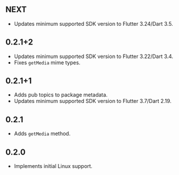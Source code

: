 ## NEXT

* Updates minimum supported SDK version to Flutter 3.24/Dart 3.5.

## 0.2.1+2

* Updates minimum supported SDK version to Flutter 3.22/Dart 3.4.
* Fixes `getMedia` mime types.

## 0.2.1+1

* Adds pub topics to package metadata.
* Updates minimum supported SDK version to Flutter 3.7/Dart 2.19.

## 0.2.1

* Adds `getMedia` method.

## 0.2.0

* Implements initial Linux support.
